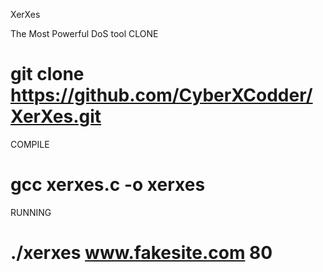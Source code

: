 XerXes

The Most Powerful DoS tool
CLONE

# git clone https://github.com/CyberXCodder/XerXes.git

COMPILE

# gcc xerxes.c -o xerxes

RUNNING

# ./xerxes www.fakesite.com 80
